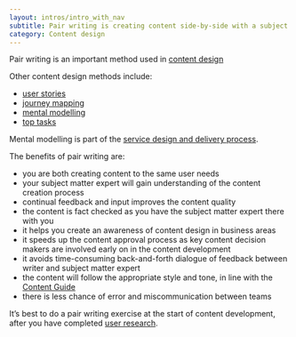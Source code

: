 ```yaml
---
layout: intros/intro_with_nav
subtitle: Pair writing is creating content side-by-side with a subject matter expert. This may be a technical expert, lawyer or policy writer.
category: Content design
---
```

Pair writing is an important method used in [content design](/creating-user-centred-content/content-design/)

Other content design methods include:
- [user stories](/creating-user-centred-content/content-design/user-stories/)
- [journey mapping](/creating-user-centred-content/content-design/journey-mapping/)
- [mental modelling](/creating-user-centred-content/content-design/mental-modelling/)
- [top tasks](/creating-user-centred-content/content-design/top-tasks/)

Mental modelling is part of the [service design and delivery process](/service-design-delivery-process/).

The benefits of pair writing are:
- you are both creating content to the same user needs
- your subject matter expert will gain understanding of the content creation process
- continual feedback and input improves the content quality
- the content is fact checked as you have the subject matter expert there with you
- it helps you create an awareness of content design in business areas
- it speeds up the content approval process as key content decision makers are involved early on in the content development
- it avoids time-consuming back-and-forth dialogue of feedback between writer and subject matter expert
- the content will follow the appropriate style and tone, in line with the [Content Guide](https://guides.service.gov.au/content-guide/)
- there is less chance of error and miscommunication between teams

It’s best to do a pair writing exercise at the start of content development, after you have completed [user research](/user-research).
